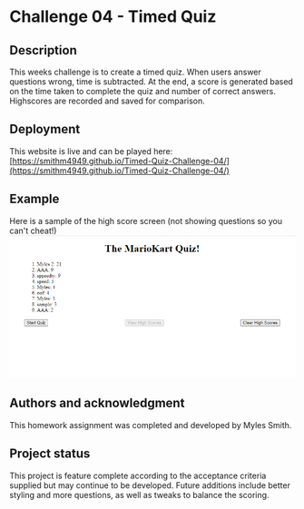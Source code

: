 # Challenge 04 - Timed Quiz

## Description

This weeks challenge is to create a timed quiz. When users answer questions wrong, time is subtracted. At the end, a score is generated based on the time taken to complete the quiz and number of correct answers. Highscores are recorded and saved for comparison.

## Deployment

This website is live and can be played here:
[https://smithm4949.github.io/Timed-Quiz-Challenge-04/](https://smithm4949.github.io/Timed-Quiz-Challenge-04/)

## Example

Here is a sample of the high score screen (not showing questions so you can't cheat!)
![Image showing highscores on the quiz](assets/quiz_scores_screenshot.png)

## Authors and acknowledgment

This homework assignment was completed and developed by Myles Smith.

## Project status

This project is feature complete according to the acceptance criteria supplied but may continue to be developed. Future additions include better styling and more questions, as well as tweaks to balance the scoring.
